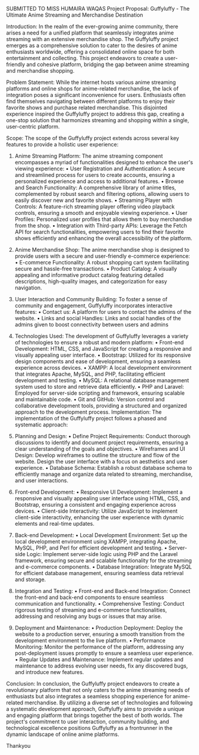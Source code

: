 



 



















SUBMITTED TO
MISS HUMAIRA WAQAS
Project Proposal: Guffyluffy - The Ultimate Anime Streaming and Merchandise Destination

Introduction:
In the realm of the ever-growing anime community, there arises a need for a unified platform that seamlessly integrates anime streaming with an extensive merchandise shop. The Guffyluffy project emerges as a comprehensive solution to cater to the desires of anime enthusiasts worldwide, offering a consolidated online space for both entertainment and collecting. This project endeavors to create a user-friendly and cohesive platform, bridging the gap between anime streaming and merchandise shopping.

Problem Statement:
While the internet hosts various anime streaming platforms and online shops for anime-related merchandise, the lack of integration poses a significant inconvenience for users. Enthusiasts often find themselves navigating between different platforms to enjoy their favorite shows and purchase related merchandise. This disjointed experience inspired the Guffyluffy project to address this gap, creating a one-stop solution that harmonizes streaming and shopping within a single, user-centric platform.






Scope:
The scope of the Guffyluffy project extends across several key features to provide a holistic user experience:
1. Anime Streaming Platform:
The anime streaming component encompasses a myriad of functionalities designed to enhance the user's viewing experience:
•	User Registration and Authentication: A secure and streamlined process for users to create accounts, ensuring a personalized experience and access to additional features.
•	Browse and Search Functionality: A comprehensive library of anime titles, complemented by robust search and filtering options, allowing users to easily discover new and favorite shows.
•	Streaming Player with Controls: A feature-rich streaming player offering video playback controls, ensuring a smooth and enjoyable viewing experience.
•	User Profiles: Personalized user profiles that allows them to buy merchandise from the shop.
•	Integration with Third-party APIs: Leverage the Fetch API for search functionalities, empowering users to find their favorite shows efficiently and enhancing the overall accessibility of the platform.







2. Anime Merchandise Shop:
The anime merchandise shop is designed to provide users with a secure and user-friendly e-commerce experience:
•	E-commerce Functionality: A robust shopping cart system facilitating secure and hassle-free transactions.
•	Product Catalog: A visually appealing and informative product catalog featuring detailed descriptions, high-quality images, and categorization for easy navigation.
3. User Interaction and Community Building:
To foster a sense of community and engagement, Guffyluffy incorporates interactive features:
•	Contact us: A platform for users to contact the admins of the website.
•	Links and social Handles: Links and social handles of the admins given to boost connectivity between users and admins
4. Technologies Used:
The development of Guffyluffy leverages a variety of technologies to ensure a robust and modern platform:
•	Front-end Development: HTML, CSS, and JavaScript for creating a responsive and visually appealing user interface.
•	Bootstrap: Utilized for its responsive design components and ease of development, ensuring a seamless experience across devices.
•	XAMPP: A local development environment that integrates Apache, MySQL, and PHP, facilitating efficient development and testing.
•	MySQL: A relational database management system used to store and retrieve data efficiently.
•	PHP and Laravel: Employed for server-side scripting and framework, ensuring scalable and maintainable code.
•	Git and GitHub: Version control and collaborative development tools, providing a structured and organized approach to the development process.
Implementation:
The implementation of the Guffyluffy project follows a phased and systematic approach:
1. Planning and Design:
•	Define Project Requirements: Conduct thorough discussions to identify and document project requirements, ensuring a clear understanding of the goals and objectives.
•	Wireframes and UI Design: Develop wireframes to outline the structure and flow of the website. Design the user interface with a focus on aesthetics and user experience.
•	Database Schema: Establish a robust database schema to efficiently manage and organize data related to streaming, merchandise, and user interactions.
2. Front-end Development:
•	Responsive UI Development: Implement a responsive and visually appealing user interface using HTML, CSS, and Bootstrap, ensuring a consistent and engaging experience across devices.
•	Client-side Interactivity: Utilize JavaScript to implement client-side interactivity, enhancing the user experience with dynamic elements and real-time updates.
3. Back-end Development:
•	Local Development Environment: Set up the local development environment using XAMPP, integrating Apache, MySQL, PHP, and Perl for efficient development and testing.
•	Server-side Logic: Implement server-side logic using PHP and the Laravel framework, ensuring secure and scalable functionality for the streaming and e-commerce components.
•	Database Integration: Integrate MySQL for efficient database management, ensuring seamless data retrieval and storage.
4. Integration and Testing:
•	Front-end and Back-end Integration: Connect the front-end and back-end components to ensure seamless communication and functionality.
•	Comprehensive Testing: Conduct rigorous testing of streaming and e-commerce functionalities, addressing and resolving any bugs or issues that may arise.
5. Deployment and Maintenance:
•	Production Deployment: Deploy the website to a production server, ensuring a smooth transition from the development environment to the live platform.
•	Performance Monitoring: Monitor the performance of the platform, addressing any post-deployment issues promptly to ensure a seamless user experience.
•	Regular Updates and Maintenance: Implement regular updates and maintenance to address evolving user needs, fix any discovered bugs, and introduce new features.



Conclusion:
In conclusion, the Guffyluffy project endeavors to create a revolutionary platform that not only caters to the anime streaming needs of enthusiasts but also integrates a seamless shopping experience for anime-related merchandise. By utilizing a diverse set of technologies and following a systematic development approach, Guffyluffy aims to provide a unique and engaging platform that brings together the best of both worlds. The project's commitment to user interaction, community building, and technological excellence positions Guffyluffy as a frontrunner in the dynamic landscape of online anime platforms.

Thankyou

